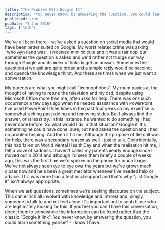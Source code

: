 ```yaml
---
title: "The Problem With Google It"
description: "You never know, by answering the question, you could learn something yourself - I know I have"
published: true
pubDate: "9 Jan 2016"
tags: ['tech']
---
```


We've all been there - we've asked a question on social media that would have been better suited on Google. My worst related crime was asking "who Ayn Rand was". I received mini ridicule and it was a fair cop. But sometimes the question is asked and we'd rather not trudge our way through Google and its index of links to get an answer. Sometimes the question(s) we ask are quite broad and a simple reply would be succinct and quench the knowledge thirst. And there are times when we just want a conversation.

My parents are what you might call "technophobes". My mum panics at the thought of having to retune the television and my dad, despite using Microsoft Office more than me, often asks for help. There was one such occurrence a few days ago when he needed assistance with PowerPoint. I've used PowerPoint three times in the past four years so my expertise is somewhat lacking past adding and removing slides. But I always find the answer, or at least try. In this instance, he wanted to do something I had never done before. So what would I do in that situation? Google it. It's something he could have done, sure, but he'd asked the question and I had no problem helping. And then it hit me. Although the prupose of the call was for help, there was a secondary reason as well - just to talk. Coincidentally, this had fallen on World Mental Health Day and when the realisation hit me, I felt a wave of sadness. I haven't called my parents nearly enough since I moved out in 2014 and although I'd seen them briefly a couple of weeks ago, this was the first time we'd spoken on the phone for much longer. We've not always seen eye to eye over the years but we've grown much closer now and he's been a great mediator whenever I've needed help or advice. This was more than a technical support and that's why "just Google it" isn't always appropriate.

When we ask questions, sometimes we're seeking discourse on the subject. This can enrich all involved with knowledge and interest and, simply, someone to talk to and not feel alone. It's important not to snub those who are legitimately looking for this. If you feel you can't have this conversation, direct them to somewhere the information can be found rather than the classic "Google it link". You never know, by answering the question, you could learn something yourself - I know I have.
